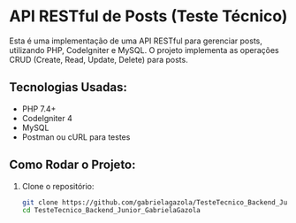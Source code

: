 # API RESTful de Posts (Teste Técnico)

Esta é uma implementação de uma API RESTful para gerenciar posts, utilizando PHP, CodeIgniter e MySQL. O projeto implementa as operações CRUD (Create, Read, Update, Delete) para posts.

## Tecnologias Usadas:
- PHP 7.4+
- CodeIgniter 4
- MySQL
- Postman ou cURL para testes

## Como Rodar o Projeto:

1. Clone o repositório:
   ```bash
   git clone https://github.com/gabrielagazola/TesteTecnico_Backend_Junior_GabrielaGazola
   cd TesteTecnico_Backend_Junior_GabrielaGazola
